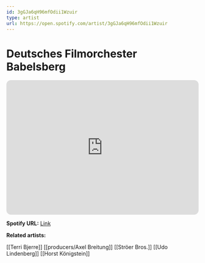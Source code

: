 ```yaml
---
id: 3gGJa6qH96mfOdii1Wzuir
type: artist
url: https://open.spotify.com/artist/3gGJa6qH96mfOdii1Wzuir
---
```

# Deutsches Filmorchester Babelsberg

<iframe style="border-radius:12px" src="https://open.spotify.com/embed/artist/3gGJa6qH96mfOdii1Wzuir" width="100%" height="352" frameBorder="0" allowfullscreen="" allow="autoplay; clipboard-write; encrypted-media; fullscreen; picture-in-picture" loading="lazy"></iframe>

**Spotify URL:** [Link](https://open.spotify.com/artist/3gGJa6qH96mfOdii1Wzuir)

**Related artists:**

[[Terri Bjerre]]
[[producers/Axel Breitung]]
[[Ströer Bros.]]
[[Udo Lindenberg]]
[[Horst Königstein]]
